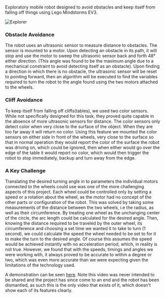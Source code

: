 Exploratory mobile robot designed to avoid obstacles and keep itself from falling off things using Lego Mindstorms EV3.

![Explorer](https://i.imgur.com/87Om8Rf.png "Explorer")

### Obstacle Avoidance
The robot uses an ultrasonic sensor to measure distance to obstacles. The sensor is mounted to a motor. Upon detecting an obstacle in its path, it will stop and use the motor to sweep the ultrasonic sensor back and forth 48° either direction. (This angle was found to be the maximum angle due to a mechanical constraint to avoid detecting itself as an obstacle). Upon finding a direction in which there is no obstacle, the ultrasonic sensor will be reset to pointing forward, then an algorithm will be executed to find the variables required to turn the robot to the angle found using the two motors attached to the wheels. 

### Cliff Avoidance
To keep itself from falling off cliffs(tables), we used two color sensors. While not specifically designed for this task, they proved quite capable in the absence of more ultrasonic sensors for distance. The color sensors only detect color when very close to the surface of the object. When they are too far away it will return no color. Using this feature we mounted the color sensors on either side in front of the wheels, very close to the surface so that in normal operation they would report the color of the surface the robot was driving on, which could be ignored, then when either would go over the edge of the table it would report no color, which would then trigger the robot to stop immediately, backup and turn away from the edge.

### A Key Challenge
Translating the desired turning angle in to parameters the individual motors connected to the wheels could use was one of the more challenging aspects of this project. Each wheel could be controlled only by setting a speed or a rotation about the wheel, as the motor had no concept of the other parts or configuration of the robot. This was solved by taking some measurements of the distance between the two wheels, i.e the radius, as well as their circumference. By treating one wheel as the unchanging center of the circle, the arc length could be calculated for the desired angle. Then, knowing the distance required to be traveled by the outer wheel, its circumference and choosing a set time we wanted it to take to turn (1 second), we could calculate the speed the wheel needed to be set to for it to make the turn to the desired angle. Of course this assumes the speed would be achieved instantly with no acceleration period, which, in reality is not true. However, we found that with the speeds, timings and angles we were working with, it always proved to be accurate to within a degree or two, which was even more accurate than we were expecting given the limitations of the technology used.

A demonstration can be seen [here](https://www.youtube.com/watch?v=0pkH3xLAt9s "Robot Demonstration"). Note this video was never intended to be shared and the project has since come to an end and the robot has been dismantled, as such this is the only video that exists of it, which doesn't show each of its features clearly.
